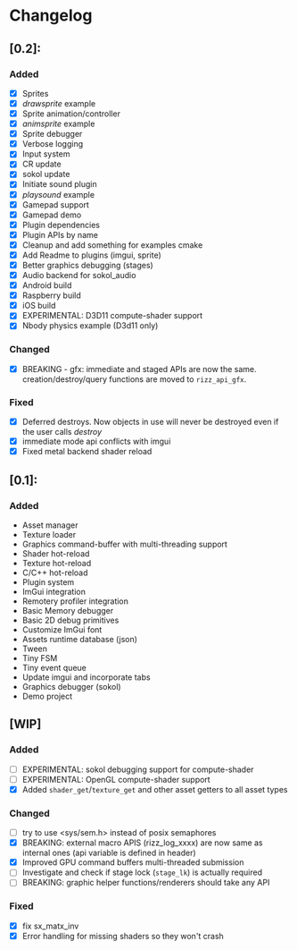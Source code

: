 # Changelog

## [0.2]:
### Added
- [x] Sprites
- [x] _drawsprite_ example
- [x] Sprite animation/controller
- [x] _animsprite_ example
- [x] Sprite debugger
- [x] Verbose logging
- [x] Input system 
- [x] CR update
- [x] sokol update
- [x] Initiate sound plugin
- [x] _playsound_ example
- [x] Gamepad support
- [x] Gamepad demo
- [x] Plugin dependencies
- [x] Plugin APIs by name
- [x] Cleanup and add something for examples cmake
- [x] Add Readme to plugins (imgui, sprite)
- [x] Better graphics debugging (stages)
- [x] Audio backend for sokol_audio
- [x] Android build
- [x] Raspberry build
- [x] iOS build
- [x] EXPERIMENTAL: D3D11 compute-shader support
- [x] Nbody physics example (D3d11 only)

### Changed
- [x] BREAKING - gfx: immediate and staged APIs are now the same. creation/destroy/query functions 
      are moved to `rizz_api_gfx`.

### Fixed
- [x] Deferred destroys. Now objects in use will never be destroyed even if the user calls _destroy_
- [x] immediate mode api conflicts with imgui
- [x] Fixed metal backend shader reload

## [0.1]:
### Added
- Asset manager
- Texture loader
- Graphics command-buffer with multi-threading support
- Shader hot-reload
- Texture hot-reload
- C/C++ hot-reload
- Plugin system
- ImGui integration
- Remotery profiler integration
- Basic Memory debugger
- Basic 2D debug primitives
- Customize ImGui font
- Assets runtime database (json)
- Tween
- Tiny FSM
- Tiny event queue
- Update imgui and incorporate tabs
- Graphics debugger (sokol)
- Demo project

## [WIP]
### Added
- [ ] EXPERIMENTAL: sokol debugging support for compute-shader
- [ ] EXPERIMENTAL: OpenGL compute-shader support
- [x] Added `shader_get`/`texture_get` and other asset getters to all asset types

### Changed
- [ ] try to use <sys/sem.h> instead of posix semaphores
- [x] BREAKING: external macro APIS (rizz_log_xxxx) are now same as internal ones (api variable is defined in header)
- [x] Improved GPU command buffers multi-threaded submission
- [ ] Investigate and check if stage lock (`stage_lk`) is actually required
- [ ] BREAKING: graphic helper functions/renderers should take any API

### Fixed
- [x] fix sx_matx_inv 
- [x] Error handling for missing shaders so they won't crash
